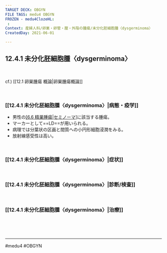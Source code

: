 ```yaml
---
TARGET DECK: OBGYN
FILE TAGS: medu4 OBGYN
FROZEN - medu4ClozeHL:
 : 
Context: 産婦人科/卵巣・卵管・膣・外陰の腫瘍/未分化胚細胞腫〈dysgerminoma〉
CreatedDay: 2021-06-01

---
```


## 12.4.1 未分化胚細胞腫〈dysgerminoma〉

<br>

cf.) [[12.1 卵巣腫瘍 概論|卵巣腫瘍概論]]

<br>

### [[12.4.1 未分化胚細胞腫〈dysgerminoma〉|病態・疫学]]
* 男性の[[6.6 精巣腫瘍|セミノーマ]](See『泌尿器科』)に該当する腫瘍。
* マーカーとして==LD==が用いられる。
* 病理では分葉状の区画と間質への小円形細胞浸潤をみる。
* 放射線感受性は高い。
<!--ID: 1629820444303-->


<br>

### [[12.4.1 未分化胚細胞腫〈dysgerminoma〉|症状]]



<br>

### [[12.4.1 未分化胚細胞腫〈dysgerminoma〉|診断/検査]]



<br>

### [[12.4.1 未分化胚細胞腫〈dysgerminoma〉|治療]]


<br><br><br>

---
#medu4 #OBGYN